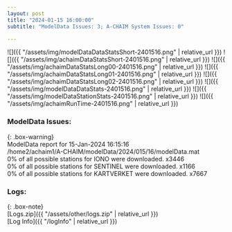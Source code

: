 ```yaml
---
layout: post
title: "2024-01-15 16:00:00"
subtitle: "ModelData Issues: 3; A-CHAIM System Issues: 0"

---
```


![]({{ "/assets/img/modelDataDataStatsShort-2401516.png" | relative_url }})
![]({{ "/assets/img/achaimDataStatsShort-2401516.png" | relative_url }})
![]({{ "/assets/img/achaimDataStatsLong00-2401516.png" | relative_url }})
![]({{ "/assets/img/achaimDataStatsLong01-2401516.png" | relative_url }})
![]({{ "/assets/img/achaimDataStatsLong02-2401516.png" | relative_url }})
![]({{ "/assets/img/modelDataDataStats-2401516.png" | relative_url }})
![]({{ "/assets/img/modelDataStationStats-2401516.png" | relative_url }})
![]({{ "/assets/img/achaimRunTime-2401516.png" | relative_url }})


### ModelData Issues:  
  
{: .box-warning}  
 ModelData report for 15-Jan-2024 16:15:16   
 /home2/achaim1/A-CHAIM/modelData/2024/015/16/modelData.mat   
 0% of all possible stations for IONO were downloaded. x3446   
 0% of all possible stations for SENTINEL were downloaded. x1166   
 0% of all possible stations for KARTVERKET were downloaded. x7667   
  


### Logs:  
  
{: .box-note}  
[Logs.zip]({{ "/assets/other/logs.zip" | relative_url }})  
[Log Info]({{ "/logInfo" | relative_url }})  

